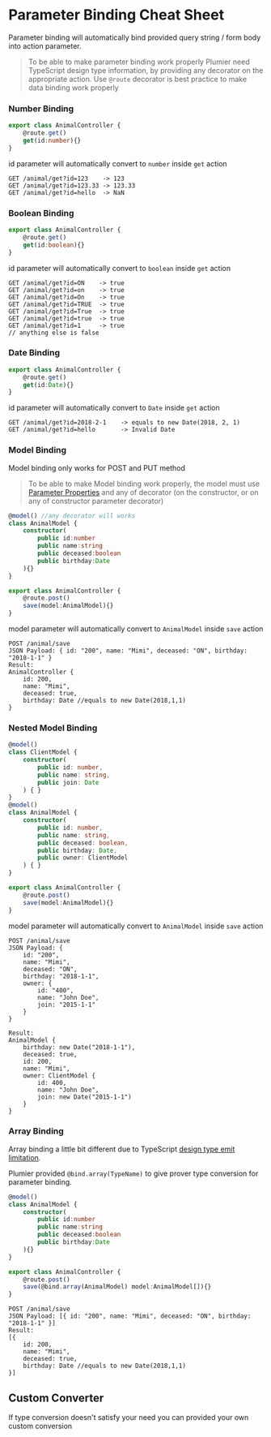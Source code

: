 # Parameter Binding Cheat Sheet

Parameter binding will automatically bind provided query string / form body into action parameter. 

> To be able to make parameter binding work properly Plumier need TypeScript design type information, by providing any decorator on the appropriate action. Use `@route` decorator is best practice to make data binding work properly

### Number Binding

```typescript
export class AnimalController {
    @route.get()
    get(id:number){}
}
```
id parameter will automatically convert to `number` inside `get` action
```
GET /animal/get?id=123    -> 123
GET /animal/get?id=123.33 -> 123.33
GET /animal/get?id=hello  -> NaN 
```

### Boolean Binding
```typescript
export class AnimalController {
    @route.get()
    get(id:boolean){}
}
```
id parameter will automatically convert to `boolean` inside `get` action
```
GET /animal/get?id=ON    -> true
GET /animal/get?id=on    -> true
GET /animal/get?id=On    -> true
GET /animal/get?id=TRUE  -> true
GET /animal/get?id=True  -> true
GET /animal/get?id=true  -> true
GET /animal/get?id=1     -> true
// anything else is false
```

### Date Binding
```typescript
export class AnimalController {
    @route.get()
    get(id:Date){}
}
```
id parameter will automatically convert to `Date` inside `get` action
```
GET /animal/get?id=2018-2-1    -> equals to new Date(2018, 2, 1)
GET /animal/get?id=hello       -> Invalid Date
```


### Model Binding
Model binding only works for POST and PUT method

> To be able to make Model binding work properly, the model must use [Parameter Properties](https://www.typescriptlang.org/docs/handbook/classes.html#parameter-properties) and any of decorator (on the constructor, or on any of constructor parameter decorator)

```typescript
@model() //any decorator will works
class AnimalModel {
    constructor(
        public id:number
        public name:string
        public deceased:boolean
        public birthday:Date
    ){}
}

export class AnimalController {
    @route.post()
    save(model:AnimalModel){}
}
```
model parameter will automatically convert to `AnimalModel` inside `save` action
```
POST /animal/save
JSON Payload: { id: "200", name: "Mimi", deceased: "ON", birthday: "2018-1-1" }
Result: 
AnimalController {
    id: 200,
    name: "Mimi",
    deceased: true,
    birthday: Date //equals to new Date(2018,1,1)
}
```

### Nested Model Binding
```typescript
@model()
class ClientModel {
    constructor(
        public id: number,
        public name: string,
        public join: Date
    ) { }
}
@model()
class AnimalModel {
    constructor(
        public id: number,
        public name: string,
        public deceased: boolean,
        public birthday: Date,
        public owner: ClientModel
    ) { }
}

export class AnimalController {
    @route.post()
    save(model:AnimalModel){}
}
```
model parameter will automatically convert to `AnimalModel` inside `save` action
```
POST /animal/save
JSON Payload: {
    id: "200",
    name: "Mimi",
    deceased: "ON",
    birthday: "2018-1-1",
    owner: {
        id: "400",
        name: "John Doe",
        join: "2015-1-1"
    }
}

Result: 
AnimalModel {
    birthday: new Date("2018-1-1"), 
    deceased: true, 
    id: 200, 
    name: "Mimi",
    owner: ClientModel {
        id: 400,
        name: "John Doe",
        join: new Date("2015-1-1")
    }
}
```

### Array Binding
Array binding a little bit different due to TypeScript [design type emit limitation](https://github.com/Microsoft/TypeScript/issues/12463).

Plumier provided `@bind.array(TypeName)` to give prover type conversion for parameter binding.

```typescript
@model() 
class AnimalModel {
    constructor(
        public id:number
        public name:string
        public deceased:boolean
        public birthday:Date
    ){}
}

export class AnimalController {
    @route.post()
    save(@bind.array(AnimalModel) model:AnimalModel[]){}
}
```
```
POST /animal/save
JSON Payload: [{ id: "200", name: "Mimi", deceased: "ON", birthday: "2018-1-1" }]
Result: 
[{
    id: 200,
    name: "Mimi",
    deceased: true,
    birthday: Date //equals to new Date(2018,1,1)
}]
```

## Custom Converter
If type conversion doesn't satisfy your need you can provided your own custom conversion 




